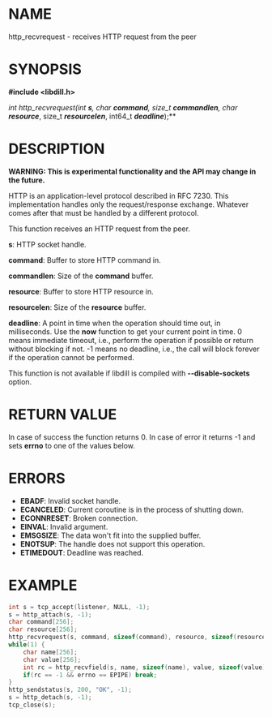 # NAME

http_recvrequest - receives HTTP request from the peer

# SYNOPSIS

**#include &lt;libdill.h>**

**int http_recvrequest(int **_s_**, char* **_command_**, size_t **_commandlen_**, char* **_resource_**, size_t **_resourcelen_**, int64_t **_deadline_**);**

# DESCRIPTION

**WARNING: This is experimental functionality and the API may change in the future.**

HTTP is an application-level protocol described in RFC 7230. This implementation handles only the request/response exchange. Whatever comes after that must be handled by a different protocol.

This function receives an HTTP request from the peer.

**s**: HTTP socket handle.

**command**: Buffer to store HTTP command in.

**commandlen**: Size of the **command** buffer.

**resource**: Buffer to store HTTP resource in.

**resourcelen**: Size of the **resource** buffer.

**deadline**: A point in time when the operation should time out, in milliseconds. Use the **now** function to get your current point in time. 0 means immediate timeout, i.e., perform the operation if possible or return without blocking if not. -1 means no deadline, i.e., the call will block forever if the operation cannot be performed.


This function is not available if libdill is compiled with **--disable-sockets** option.

# RETURN VALUE

In case of success the function returns 0. In case of error it returns -1 and sets **errno** to one of the values below.

# ERRORS

* **EBADF**: Invalid socket handle.
* **ECANCELED**: Current coroutine is in the process of shutting down.
* **ECONNRESET**: Broken connection.
* **EINVAL**: Invalid argument.
* **EMSGSIZE**: The data won't fit into the supplied buffer.
* **ENOTSUP**: The handle does not support this operation.
* **ETIMEDOUT**: Deadline was reached.

# EXAMPLE

```c
int s = tcp_accept(listener, NULL, -1);
s = http_attach(s, -1);
char command[256];
char resource[256];
http_recvrequest(s, command, sizeof(command), resource, sizeof(resource), -1);
while(1) {
    char name[256];
    char value[256];
    int rc = http_recvfield(s, name, sizeof(name), value, sizeof(value), -1);
    if(rc == -1 && errno == EPIPE) break;
}
http_sendstatus(s, 200, "OK", -1);
s = http_detach(s, -1); 
tcp_close(s);
```
